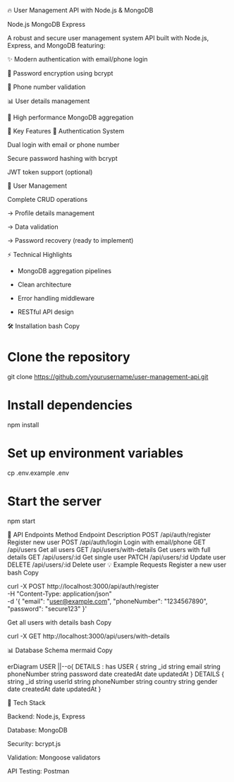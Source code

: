 🔥 User Management API with Node.js & MongoDB

Node.js
MongoDB
Express

A robust and secure user management system API built with Node.js, Express, and MongoDB featuring:

✨ Modern authentication with email/phone login

🔐 Password encryption using bcrypt

📱 Phone number validation

📊 User details management

🚀 High performance MongoDB aggregation

🌟 Key Features
📌 Authentication System

Dual login with email or phone number

Secure password hashing with bcrypt

JWT token support (optional)

👤 User Management

Complete CRUD operations

   -> Profile details management

   -> Data validation

   -> Password recovery (ready to implement)

⚡ Technical Highlights

  - MongoDB aggregation pipelines

  - Clean architecture

  -  Error handling middleware

  -  RESTful API design

🛠️ Installation
bash
Copy

# Clone the repository
git clone https://github.com/yourusername/user-management-api.git

# Install dependencies
npm install

# Set up environment variables
cp .env.example .env

# Start the server
npm start

🚀 API Endpoints
Method	Endpoint	Description
POST	/api/auth/register	Register new user
POST	/api/auth/login	Login with email/phone
GET	/api/users	Get all users
GET	/api/users/with-details	Get users with full details
GET	/api/users/:id	Get single user
PATCH	/api/users/:id	Update user
DELETE	/api/users/:id	Delete user
💡 Example Requests
Register a new user
bash
Copy

curl -X POST http://localhost:3000/api/auth/register \
  -H "Content-Type: application/json" \
  -d '{
    "email": "user@example.com",
    "phoneNumber": "1234567890",
    "password": "secure123"
  }'

Get all users with details
bash
Copy

curl -X GET http://localhost:3000/api/users/with-details

📊 Database Schema
mermaid
Copy

erDiagram
    USER ||--o{ DETAILS : has
    USER {
        string _id
        string email
        string phoneNumber
        string password
        date createdAt
        date updatedAt
    }
    DETAILS {
        string _id
        string userId
        string phoneNumber
        string country
        string gender
        date createdAt
        date updatedAt
    }

🧰 Tech Stack

  Backend: Node.js, Express

  Database: MongoDB

  Security: bcrypt.js

  Validation: Mongoose validators

  API Testing: Postman



